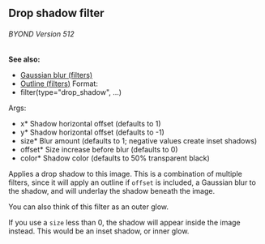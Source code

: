 ## Drop shadow filter 
###### BYOND Version 512
**See also:**
*   [Gaussian blur (filters)](/ref/%7Bnotes%7D/filters/blur.md) 
*   [Outline (filters)](/ref/%7Bnotes%7D/filters/outline.md) <!-- -->
Format:
*   filter(type=\"drop_shadow\", \...)
<!-- -->
Args:
*   x* Shadow horizontal offset (defaults to 1)
*   y* Shadow horizontal offset (defaults to -1)
*   size* Blur amount (defaults to 1; negative values create inset
    shadows)
*   offset* Size increase before blur (defaults to 0)
*   color* Shadow color (defaults to 50% transparent black)


Applies a drop shadow to this image. This is a combination of
multiple filters, since it will apply an outline if `offset` is
included, a Gaussian blur to the shadow, and will underlay the shadow
beneath the image. 

You can also think of this filter as an
outer glow. 

If you use a `size` less than 0, the shadow will
appear inside the image instead. This would be an inset shadow, or inner
glow.